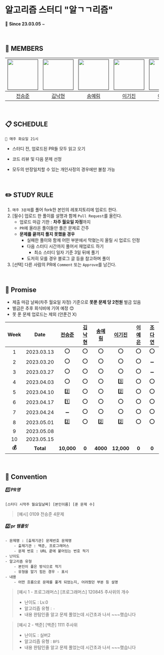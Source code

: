 # 알고리즘 스터디 "알ㄱㄱ리즘"

📢 **Since 23.03.05** ~

<br/>

## :runner: MEMBERS

| [<img src="https://avatars.githubusercontent.com/u/26267376?s=400&u=d6840e573b94a2cc8615835e20c1eac74d45d8f0&v=4" width="100">]() | [<img src="https://avatars.githubusercontent.com/u/77388214?v=4" width="100">]() | [<img src="https://avatars.githubusercontent.com/u/65770658?v=4" width="100">]() | [<img src="https://avatars.githubusercontent.com/u/98953739?v=4" width="100">]() | [<img src="https://avatars.githubusercontent.com/u/65855978?v=4" width="100">]() | [<img src="https://avatars.githubusercontent.com/u/97671781?v=4" width="100">]() |
| :----------------------------------------------------------: | :----------------------------------------------------------: | :----------------------------------------------------------: | :----------------------------------------------------------: | :----------------------------------------------------------: | :----------------------------------------------------------: |
|              [전승준](https://github.com/piacu)              |          [김낙현](https://github.com/Psalmist-KIM)           |            [송예림](https://github.com/yerim8373)            |             [이기진](https://github.com/lgj2022)             |              [이예은](https://github.com/lye2i)              |             [조다연](https://github.com/dus6982)             |



<br/>

## **📋** SCHEDULE

```
📌 매주 화요일 21시
```

- 스터디 전, 업로드된 PR들 모두 읽고 오기

- 코드 리뷰 및 다음 문제 선정

- 모두의 만장일치할 수 있는 개인사정의 경우에만 불참 가능


<br/>

## ✏️ STUDY RULE

1. `매주 3문제`를 풀어 fork한 본인의 레포지토리에 업로드 한다.
2. [필수] 업로드 한 풀이를 설명과 함께 `Pull Request`를 올린다.
   - 업로드 마감 기한 : **차주 월요일 자정**까지
   - `PR`에 올라온 풀이들만 풀은 문제로 간주
   - **문제를 끝까지 풀지 못했을 경우**
     - 실패한 풀이와 함께 어떤 부분에서 막혔는지 올릴 시 업로드 인정
     - 다음 스터디 시간까지 풀어서 재업로드 하기
       - 최소 스터디 일자 기준 3일 뒤에 풀기
     - 도저히 모를 경우 블로그 글 등을 참고하며 풀이
3. [선택] 다른 사람의 PR에 `Comment` 또는 `Approve`를 남긴다.

<br/>

## 💸 Promise

- 제출 마감 날짜(차주 월요일 자정) 기준으로 **못푼 문제 당 2천원** 벌금 있음
- 벌금은 추후 회식비에 기여 예정 😊
- 못 푼 문제 업로드는 제외 (안푼건 X)

<!--

✅❌

-->

|  Week  |    Date    | [전승준](https://github.com/YeoUlFox) | [김낙현](https://github.com/Dabisix) | [송예림](https://github.com/LeeHwayeon) | [이기진](https://github.com/win9612) | [이예은](https://github.com/hanyoonseok) | [조다연](https://github.com/dus6982) |
|:------:|:----------:|:----------------------------------:|:---------------------------------:|:------------------------------------:|:---------------------------------:|:-------------------------------------:|:---------------------------------:|
|   1    | 2023.03.13 |                 ⭕                  |                 ⭕                 |                  ⭕                   |                 ⭕                 |                   ⭕                   |                 ⭕                 |
|   2    | 2023.03.20 |                 ⭕                  |                 ⭕                 |                  ⭕                   |                 ⭕                 |                   ⭕                   |                 ➖                 |
|   3    | 2023.03.27 |                 ⭕                  |                 ⭕                 |                  ⭕                   |                 ⭕                 |                   ⭕                   |                 ➖                 |
|   4    | 2023.04.03 |                 ⭕                  |                 ⭕                 |                  ⭕                   |                3️⃣                |                   ⭕                   |                 ⭕                 |
|   5    | 2023.04.10 |                2️⃣                 |                 ⭕                 |                  ⭕                   |                2️⃣                |                   ⭕                   |                 ⭕                 |
|   6    | 2023.04.17 |                1️⃣                 |                 ⭕                 |                  ⭕                   |                 ⭕                 |                   ⭕                   |                 ⭕                 |
|   7    | 2023.04.24 |                 ➖                  |                 ⭕                 |                  ⭕                   |                 ⭕                 |                   ⭕                   |                 ⭕                 |
|   8    | 2023.05.01 |                2️⃣                 |                 ⭕                 |                 2️⃣                  |                2️⃣                |                   ⭕                   |               ⭕                   |
|   9    | 2023.05.08 |                                    |                                   |                                      |                                   |                                       |                                   |
|   10   | 2023.05.15 |                                    |                                   |                                      |                                   |                                       |                                   |
| **💰** | **Total**  |             **10,000**             |               **0**               |               **4000**               |            **12,000**             |                 **0**                 |               **0**               |

<br/>

## 📢 Convention

##### 1️⃣ **PR명**

```
[스터디 시작주 월요일날짜] [본인이름] [푼 문제 수]
```

> [예시] 0109 전승준 4문제

##### 2️⃣ **pr 템플릿**

```
- 문제명 : [출제기관] 문제번호 문제명
    - 출제기관 : 백준, 프로그래머스
    - 문제 번호 : URL 끝에 붙어있는 번호 적기
- 난이도
- 알고리즘 유형
    - 본인이 풀은 방식으로 적기
    - 유형을 알기 힘든 경우 - 표시
- 내용
    - 어떤 흐름으로 문제를 풀게 되었는지, 어려웠던 부분 등 설명
```

> [예시 1 - 프로그래머스]
> [프로그래머스] 120845 주사위의 개수
>
> - 난이도 : Lv.0
> - 알고리즘 유형 : `-`
> - 내용
>   완탐인줄 알고 문제 풀었는데 시간초과 나서 ~~~했습니다

> [예시 2 - 백준]
> [백준] 1111 주사위
>
> - 난이도 : 실버2
> - 알고리즘 유형 : `BFS`
> - 내용
>   완탐인줄 알고 문제 풀었는데 시간초과 나서 ~~~했습니다
